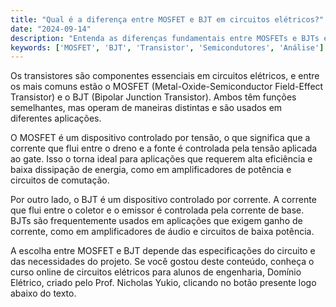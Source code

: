 ```yaml
---
title: "Qual é a diferença entre MOSFET e BJT em circuitos elétricos?"
date: "2024-09-14"
description: "Entenda as diferenças fundamentais entre MOSFETs e BJTs em circuitos elétricos e suas aplicações."
keywords: ['MOSFET', 'BJT', 'Transistor', 'Semicondutores', 'Análise']
---
```


Os transistores são componentes essenciais em circuitos elétricos, e entre os mais comuns estão o MOSFET (Metal-Oxide-Semiconductor Field-Effect Transistor) e o BJT (Bipolar Junction Transistor). Ambos têm funções semelhantes, mas operam de maneiras distintas e são usados em diferentes aplicações.

O MOSFET é um dispositivo controlado por tensão, o que significa que a corrente que flui entre o dreno e a fonte é controlada pela tensão aplicada ao gate. Isso o torna ideal para aplicações que requerem alta eficiência e baixa dissipação de energia, como em amplificadores de potência e circuitos de comutação.

Por outro lado, o BJT é um dispositivo controlado por corrente. A corrente que flui entre o coletor e o emissor é controlada pela corrente de base. BJTs são frequentemente usados em aplicações que exigem ganho de corrente, como em amplificadores de áudio e circuitos de baixa potência.

A escolha entre MOSFET e BJT depende das especificações do circuito e das necessidades do projeto. Se você gostou deste conteúdo, conheça o curso online de circuitos elétricos para alunos de engenharia, Domínio Elétrico, criado pelo Prof. Nicholas Yukio, clicando no botão presente logo abaixo do texto.